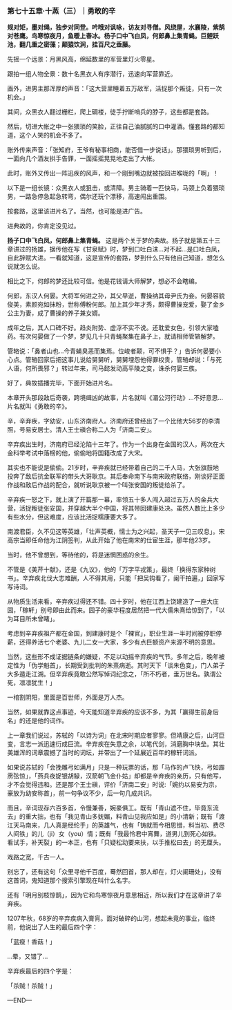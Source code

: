 ### 第七十五章·十蒸（三）｜勇敢的辛

**规对矩，墨对绳，独步对同登。吟哦对讽咏，访友对寻僧。风绕屋，水襄陵，紫鹄对苍鹰。鸟寒惊夜月，鱼暖上春冰。杨子口中飞白凤，何郎鼻上集青蝇。巨鲤跃池，翻几重之密藻；颠猿饮涧，挂百尺之垂藤。**

先摇一个远景：月黑风高，绵延数里的军营里灯火零星。

跟拍一组人物全景：数十名黑衣人有序潜行，迅速向军营靠近。

画外，进男主那浑厚的声音：「这大营里睡着五万敌军，活捉那个叛徒，只有一次机会。」

其间，众黑衣人翻过栅栏，爬上碉楼，徒手拧断哨兵的脖子，这些都是套路。

然后，切进大帐之中一张猥琐的笑脸，正往自己油腻腻的口中灌酒。懂套路的都知道，这个人笑的机会不多了。

账外传来声音：「张知府，王爷有秘事相商，能否借一步说话」。那猥琐男听到后，一面向几个酒友拱手告罪，一面摇摇晃晃地走出了大帐。

此时，账外又传出一阵迅疾的风声，和一个刚到嘴边就被按回进喉咙的「啊」！

以下是一组长镜：众黑衣人或狙击，或清障。男主骑着一匹快马，马颈上负着猥琐男，一路急停急起急转弯，偶尔还玩个漂移，高速闯出重围。

按套路，这里该进片名了。当然，也可能是进广告。

进典故的，你肯定没见过。

**扬子口中飞白凤，何郎鼻上集青蝇。** 这是两个关于梦的典故。扬子就是第五十三章讲过的扬雄，据传他在写《甘泉赋》时，梦到口吐白沫…对不起…是口吐白凤，自此辞赋大进。一看就知道，这是宣传的套路，梦到什么只有他自己知道，想怎么说就怎么说。

相比之下，何郎的梦还比较可信。他是花钱请大师解梦，想必不会瞎编。

何郎，东汉人何晏。大将军何进之孙，其父早逝，曹操纳其母尹氏为妾。何晏容貌俊美，素颜宛如抹粉，世称傅粉何郎。加上其少年才秀，颇得曹操宠爱，娶了金乡公主为妻，成了曹操的养子兼女婿。

成年之后，其人口碑不好。趋炎附势、虚浮不实不说。还耽爱女色，引领大家嗑药。有次何晏做了一个梦，梦见几十只青蝇聚集在鼻子上，就请相师管辂解梦。

管辂说：「鼻者山也…今青蝇臭恶而集焉。位峻者颠，可不惧乎？」告诉何晏要小心点。管辂回家后把这事儿说给舅舅听，舅舅埋怨他得罪权贵，管辂却说：「与死人语，何所畏邪？」转过年来，司马懿发动高平陵之变，诛杀何晏三族。

好了，典故插播完毕，下面开始进片名。

本章开头那段敌后奇袭，跨境缉凶的故事，片名就叫《湄公河行动》…不好意思…片名就叫《勇敢的辛》。

辛，辛弃疾，字幼安，山东济南府人。济南府还曾经出了一个比他大56岁的李清照，号易安居士。清人王士禛合称二人为「济南二安」。

辛弃疾出生时，济南府已经沦陷十三年了。作为一个出身在金国的汉人，两次在大金科举考试中落榜的他，偷偷地将国籍改成了大宋。

其实也不能说是偷偷。21岁时，辛弃疾就已经带着自己的二千人马，大张旗鼓地投奔了敌后抗金联军的带头大哥耿京。其后奉命南下与南宋政府联络，刚谈好正面作战和敌后作战的配合，就听说耿京被一个叫张安国的叛徒给杀了。

辛弃疾一怒之下，就上演了开篇那一幕，率领五十多人闯入超过五万人的金兵大营，活捉叛徒张安国，并穿越大半个中国，将其带回建康处决。虽然人数比上多少有些水分，但这难度，应该比活捉糯康要大多了。

南渡君臣，久不见这等英雄，「壮声英概，懦士为之兴起，圣天子一见三叹息」。宋高宗当即任命他为江阴签判，从此开始了他在南宋的仕宦生涯，那年他23岁。

当时，他不曾想到，等待他的，将是迷惘困惑的余生。

不管是《美芹十献》，还是《九议》，他的「万字平戎策」，最终「换得东家种树书」。辛弃疾北伐大志难酬，人不得其用，只能「把吴钩看了，阑干拍遍，」回家写写诗词。

从物质生活来看，辛弃疾过得还不错。四十岁时，他在江西上饶建造了一座大庄园，「稼轩」别号即由此而来。园子的豪华程度居然把一代大儒朱熹给惊到了，「以为耳目所未曾睹」。

考虑到辛弃疾祖产都在金国，到建康时是个「裸官」，职业生涯一半时间被停职停薪，还得养活七个老婆、九儿二女一大家，多少有点巨额资产来源不明的意思。

当然，这些形不成证据链条的嫌疑，不足以动摇辛弃疾的气节。多年之后，晚年被定性为「伪学魁首」，长期受到批判的朱熹病逝。其时天下「谈朱色变」，门人弟子大多遁走江湖。但辛弃疾竟敢公然写悼词纪念之，「所不朽者，垂万世名。孰谓公死，凛凛犹生！」

一棺割阴阳，里面是百世师，外面是万人杰。

当然，如果就靠这点事迹，今天能知道辛弃疾的应该不多，为其「赢得生前身后名」的还是他的词作。

上一章我们说过，苏轼的「以诗为词」在北宋时期应者寥寥。但靖康之后，山河巨变，言志一派迅速衍成巨流。辛弃疾在失意之余，以笔代剑，消磨胸中块垒。其壮美雄浑的词章震撼了当时的词坛，并带出了一个延展近百年的稼轩词派。

如果说苏轼的「会挽雕弓如满月」只是一种玩票的话，那「马作的卢飞快，弓如霹雳弦惊」，「燕兵夜娖银胡觮，汉箭朝飞金仆姑」却都是辛弃疾的亲历，只有他写，才不会觉得违和。还是那个王士禛，评价「济南二安」时说:「婉约以易安为宗，豪放为幼安称首」，前一句争议不少，后一句几成共识。

而且，辛词现存六百多首，令慢兼善，婉豪俱工。既有「青山遮不住，毕竟东流去」的重大拙，也有「我见青山多妩媚，料青山见我应如是」的小清新；既有「渡江天马南来，几人真是经纶手」的英雄气，也有「铸就而今相思错，料当初、费尽人间铁」的儿（ji）女（you）情；既有「我最怜君中宵舞，道男儿到死心如铁。看试手，补天裂」的一本正，也有「只疑松动要来扶，以手推松曰去」的无厘头。

戏路之宽，千古一人。

别忘了，还有这句「众里寻他千百度，蓦然回首，那人却在，灯火阑珊处」，没有这首词，鬼知道那个搜索引擎现在叫什么名字。

还有「明月别枝惊鹊」，因为它和鸟寒惊夜月意思相近，所以我们才在这章讲了辛弃疾。

1207年秋，68岁的辛弃疾病入膏肓。面对破碎的山河，想起未竟的事业，临终前，他说出了人生的最后四个字：

「蓝瘦！香菇！」

…晕，又错了…

辛弃疾最后的四个字是：

「杀贼！杀贼！」

—END—　
